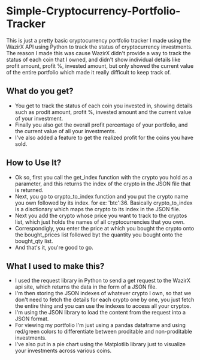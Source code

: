 # Simple-Cryptocurrency-Portfolio-Tracker
This is just a pretty basic cryptocurrency portfolio tracker I made using the WazirX API using Python to track the status of cryptocurrency investments. The reason I made this was cause WazirX didn't provide a way to track the status of each coin that I owned, and didn't show individual details like profit amount, profit %, invested amount, but only showed the current value of the entire portfolio which made it really difficult to keep track of. 

## What do you get?
- You get to track the status of each coin you invested in, showing details such as prodit amount, profit %, invested amount and the current value of your investment. 
- Finally you also get the overall profit percentage of your portfolio, and the current value of all your investments. 
- I've also added a feature to get the realized profit for the coins you have sold. 

## How to Use It?
- Ok so, first you call the get_index function with the crypto you hold as a parameter, and this returns the index of the crypto in the JSON file that is returned. 
- Next, you go to crypto_to_index function and you put the crypto name you own followed by its index. for ex: 'btc':36. Basically crypto_to_index is a disctionary which maps the crypto to its index in the JSON file. 
- Next you add the crypto whose price you want to track to the cryptos list, which just holds the names of all cryptocurrencies that you own. 
- Correspondigly, you enter the price at which you bought the crypto onto the bought_prices list followed byt the quantity you bought onto the bought_qty list. 
- And that's it, you're good to go. 

## What I used to make this?
- I used the request library in Python to send a get request to the WazirX api site, which returns the data in the form of a JSON file. 
- I'm then storing the JSON indexes of whatever crypto I own, so that we don't need to fetch the details for each crypto one by one, you just fetch the entire thing and you can use the indexes to access all your cryptos. 
- I'm using the JSON library to load the content from the request into a JSON format. 
- For viewing my portfolio I'm just using a pandas dataframe and using red/green colors to differentiate between proditable and non-proditable investments. 
- I've also put in a pie chart using the Matplotlib library just to visualize your investments across various coins. 
